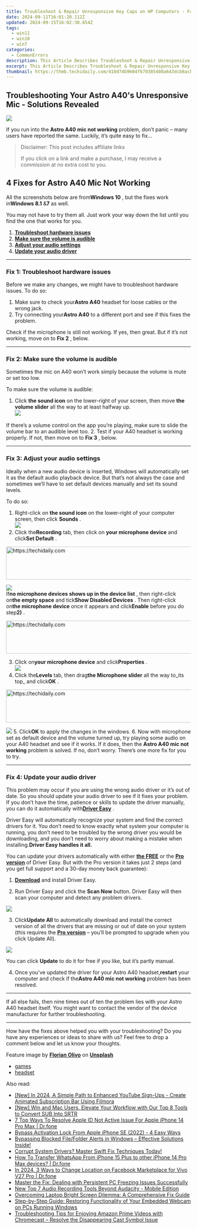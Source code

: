 ```yaml
---
title: Troubleshoot & Repair Unresponsive Key Caps on HP Computers - Fast!
date: 2024-09-11T16:01:20.112Z
updated: 2024-09-15T16:02:30.654Z
tags:
  - win11
  - win10
  - win7
categories:
  - CommonErrors
description: This Article Describes Troubleshoot & Repair Unresponsive Key Caps on HP Computers - Fast!
excerpt: This Article Describes Troubleshoot & Repair Unresponsive Key Caps on HP Computers - Fast!
thumbnail: https://thmb.techidaily.com/410d74b9604f670385408a643dcb6acbafd048141ccf91d45ea026a8c7847004.jpg
---
```


## Troubleshooting Your Astro A40's Unresponsive Mic - Solutions Revealed

![](https://images.drivereasy.com/wp-content/uploads/2018/10/img_5bd6bc5e95188.jpg)

 If you run into the **Astro A40** **mic not working** problem, don’t panic – many users have reported the same. Luckily, it’s quite easy to fix…

>  Disclaimer: This post includes affiliate links
>
>  If you click on a link and make a purchase, I may receive a commission at no extra cost to you.
>

## 4 Fixes for Astro A40 Mic Not Working

 All the screenshots below are from**Windows 10** , but the fixes work in**Windows 8.1** &**7** as well.

 You may not have to try them all. Just work your way down the list until you find the one that works for you.

1. [**Troubleshoot hardware issues**](#F1)
2. [**Make sure the volume is audible**](#F2)
3. [**Adjust your audio settings**](#F3)
4. [**Update your audio driver**](#F4)

---

### Fix 1: Troubleshoot hardware issues

 Before we make any changes, we might have to troubleshoot hardware issues. To do so:

1. Make sure to check your**Astro A40** headset for loose cables or the wrong jack.
2. Try connecting your**Astro A40** to a different port and see if this fixes the problem.

 Check if the microphone is still not working. If yes, then great. But if it’s not working, move on to **Fix 2** , below.

---

### Fix 2: Make sure the volume is audible

 Sometimes the mic on A40 won’t work simply because the volume is mute or set too low.

To make sure the volume is audible:

1. Click **the sound icon**  on the lower-right of your screen, then move **the volume slider**  all the way  to at least halfway up.  
![](https://images.drivereasy.com/wp-content/uploads/2018/10/img_5bd8329d980b9.jpg)  

 If there’s a volume control on the app you’re playing, make sure to slide the volume bar to an audible level too.
2. Test if your A40 headset is working properly. If not, then move on to **Fix 3** , below.

---

### Fix 3: Adjust your audio settings

 Ideally when a new audio device is inserted, Windows will automatically set it as the default audio playback device. But that’s not always the case and sometimes we’ll have to set default devices manually and set its sound levels.

To do so:

1. Right-click on  **the sound icon**  on the lower-right of your computer screen, then click  **Sounds**  .  
![](https://images.drivereasy.com/wp-content/uploads/2018/10/img_5bd832a7341af.jpg)
2. Click the**Recording** tab, then click on **your microphone device** and click**Set Default** .  

<!-- affiliate ads begin -->
<a href="https://appsumo.8odi.net/c/5597632/2118310/7443" target="_top" id="2118310">
  <img src="//a.impactradius-go.com/display-ad/7443-2118310" border="0" alt="https://techidaily.com" width="600" height="90"/>
</a>
<img height="0" width="0" src="https://appsumo.8odi.net/i/5597632/2118310/7443" style="position:absolute;visibility:hidden;" border="0" />
<!-- affiliate ads end -->

![](https://images.drivereasy.com/wp-content/uploads/2018/10/img_5bd83abdc9c8c.jpg)  
 If**no microphone devices shows up in the device list** , then right-click on**the empty space** and tick**Show Disabled Devices** . Then right-click on**the microphone device** once it appears and click**Enable** before you do step**2)** .

<!-- affiliate ads begin -->
<a href="https://appsumo.8odi.net/c/5597632/2137380/7443" target="_top" id="2137380">
  <img src="//a.impactradius-go.com/display-ad/7443-2137380" border="0" alt="https://techidaily.com" width="728" height="90"/>
</a>
<img height="0" width="0" src="https://appsumo.8odi.net/i/5597632/2137380/7443" style="position:absolute;visibility:hidden;" border="0" />
<!-- affiliate ads end -->

3. Click on**your microphone device** and click**Properties** .  
![](https://images.drivereasy.com/wp-content/uploads/2018/10/img_5bd83e5d33881.jpg)
4. Click the**Levels** tab, then drag**the Microphone slider** all the way to_its top_ and click**OK** .  

<!-- affiliate ads begin -->
<a href="https://unicoeye.pxf.io/c/5597632/2134496/18498" target="_top" id="2134496">
  <img src="//a.impactradius-go.com/display-ad/18498-2134496" border="0" alt="https://techidaily.com" width="728" height="90"/>
</a>
<img height="0" width="0" src="https://unicoeye.pxf.io/i/5597632/2134496/18498" style="position:absolute;visibility:hidden;" border="0" />
<!-- affiliate ads end -->

![](https://images.drivereasy.com/wp-content/uploads/2018/10/img_5bd83f3304a00.png)
5. Click**OK** to apply the changes in the windows.
6. Now with microphone set as default device and the volume turned up, try playing some audio on your A40 headset and see if it works. If it does, then the **Astro A40 mic not working** problem is solved. If no, don’t worry. There’s one more fix for you to try.

---

### Fix 4: Update your audio driver

This problem may occur if you are using the wrong audio  driver or it’s out of date. So you should update your audio driver to see if it fixes your problem. If you don’t have the time, patience or skills to update the driver manually, you can do it automatically with[**Driver Easy**](https://tools.techidaily.com/drivereasy/download/) .

 Driver Easy will automatically recognize your system and find the correct drivers for it. You don’t need to know exactly what system your computer is running, you don’t need to be troubled by the wrong driver you would be downloading, and you don’t need to worry about making a mistake when installing.**Driver Easy handles it all.**

 You can update your drivers automatically with either[](https://tools.techidaily.com/drivereasy/download/) **[the FREE](https://tools.techidaily.com/drivereasy/download/)**  or the **[Pro version](https://tools.techidaily.com/drivereasy/download/)**  of Driver Easy. But with the Pro version it takes just 2 steps (and you get full support and a 30-day money back guarantee):

 1) **[Download](https://tools.techidaily.com/drivereasy/download/)**  and install Driver Easy.

 2) Run Driver Easy and click the **Scan Now** button. Driver Easy will then scan your computer and detect any problem drivers.

![](https://images.drivereasy.com/wp-content/uploads/2019/01/img_5c3c3039c6d01.jpg)

 3) Click**Update All** to automatically download and install the correct version of all the drivers that are missing or out of date on your system (this requires the[](https://tools.techidaily.com/drivereasy/download/) **[Pro version](https://tools.techidaily.com/drivereasy/download/)** [](https://tools.techidaily.com/drivereasy/download/) – you’ll be prompted to upgrade when you click Update All).

![](https://images.drivereasy.com/wp-content/uploads/2018/12/img_5c135aa3e4b02.jpg)

 You can click **Update** to do it for free if you like, but it’s partly manual.

 4) Once you’ve updated the driver for your Astro A40 headset,**restart** your computer and check if the**Astro A40 mic not working** problem has been resolved.

---

 If all else fails, then nine times out of ten the problem lies with your Astro A40 headset itself. You might want to contact the vendor of the device manufacturer for further troubleshooting.

---

 How have the fixes above helped you with your troubleshooting? Do you have any experiences or ideas to share with us? Feel free to drop a comment below and let us know your thoughts.

 Feature image by [**Florian Olivo**](https://unsplash.com/@rxspawn?utm%5Fsource=unsplash&utm%5Fmedium=referral&utm%5Fcontent=creditCopyText) on [**Unsplash**](https://unsplash.com/s/photos/gaming?utm%5Fsource=unsplash&utm%5Fmedium=referral&utm%5Fcontent=creditCopyText)

* [games](https://tools.techidaily.com/drivereasy/download/)
* [headset](https://store.drivereasy.com/order/cart.php?PRODS=4731822&QTY=1&AFFILIATE=108875)

<ins class="adsbygoogle"
     style="display:block"
     data-ad-format="autorelaxed"
     data-ad-client="ca-pub-7571918770474297"
     data-ad-slot="1223367746"></ins>

<ins class="adsbygoogle"
     style="display:block"
     data-ad-client="ca-pub-7571918770474297"
     data-ad-slot="8358498916"
     data-ad-format="auto"
     data-full-width-responsive="true"></ins>

<span class="atpl-alsoreadstyle">Also read:</span>
<div><ul>
<li><a href="https://facebook-record-videos.techidaily.com/new-in-2024-a-simple-path-to-enhanced-youtube-sign-ups-create-animated-subscription-bar-using-filmora/"><u>[New] In 2024, A Simple Path to Enhanced YouTube Sign-Ups - Create Animated Subscription Bar Using Filmora</u></a></li>
<li><a href="https://fox-direct.techidaily.com/new-win-and-mac-users-elevate-your-workflow-with-our-top-8-tools-to-convert-sub-into-srtr/"><u>[New] Win and Mac Users, Elevate Your Workflow with Our Top 8 Tools to Convert SUB Into SRTR</u></a></li>
<li><a href="https://iphone-unlock.techidaily.com/7-top-ways-to-resolve-apple-id-not-active-issue-for-apple-iphone-14-pro-max-drfone-by-drfone-ios/"><u>7 Top Ways To Resolve Apple ID Not Active Issue For Apple iPhone 14 Pro Max | Dr.fone</u></a></li>
<li><a href="https://activate-lock.techidaily.com/bypass-activation-lock-from-apple-iphone-se-2022-4-easy-ways-by-drfone-ios/"><u>Bypass Activation Lock From Apple iPhone SE (2022) - 4 Easy Ways</u></a></li>
<li><a href="https://common-error.techidaily.com/1723211232561-bypassing-blocked-filefolder-alerts-in-windows-effective-solutions-inside/"><u>Bypassing Blocked File/Folder Alerts in Windows – Effective Solutions Inside!</u></a></li>
<li><a href="https://common-error.techidaily.com/corrupt-system-drivers-master-swift-fix-techniques-today/"><u>Corrupt System Drivers? Master Swift Fix Techniques Today!</u></a></li>
<li><a href="https://review-topics.techidaily.com/how-to-transfer-whatsapp-from-iphone-15-plus-to-other-iphone-14-pro-max-devices-drfone-by-drfone-transfer-whatsapp-from-ios-transfer-whatsapp-from-ios/"><u>How To Transfer WhatsApp From iPhone 15 Plus to other iPhone 14 Pro Max devices? | Dr.fone</u></a></li>
<li><a href="https://change-location.techidaily.com/in-2024-3-ways-to-change-location-on-facebook-marketplace-for-vivo-v27-pro-drfone-by-drfone-virtual-android/"><u>In 2024, 3 Ways to Change Location on Facebook Marketplace for Vivo V27 Pro | Dr.fone</u></a></li>
<li><a href="https://common-error.techidaily.com/master-the-fix-dealing-with-persistent-pc-freezing-issues-successfully/"><u>Master the Fix: Dealing with Persistent PC Freezing Issues Successfully</u></a></li>
<li><a href="https://voice-adjusting.techidaily.com/new-top-7-audio-recording-tools-beyond-audacity-mobile-edition/"><u>New Top 7 Audio Recording Tools Beyond Audacity - Mobile Edition</u></a></li>
<li><a href="https://common-error.techidaily.com/overcoming-laptop-bright-screen-dilemma-a-comprehensive-fix-guide/"><u>Overcoming Laptop Bright Screen Dilemma: A Comprehensive Fix Guide</u></a></li>
<li><a href="https://common-error.techidaily.com/step-by-step-guide-restoring-functionality-of-your-embedded-webcam-on-pcs-running-windows/"><u>Step-by-Step Guide: Restoring Functionality of Your Embedded Webcam on PCs Running Windows</u></a></li>
<li><a href="https://solve-helper.techidaily.com/troubleshooting-tips-for-enjoying-amazon-prime-videos-with-chromecast-resolve-the-disappearing-cast-symbol-issue/"><u>Troubleshooting Tips for Enjoying Amazon Prime Videos with Chromecast – Resolve the Disappearing Cast Symbol Issue</u></a></li>
</ul></div>

